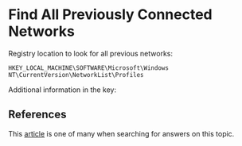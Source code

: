 # Find All Previously Connected Networks

Registry location to look for all previous networks:

```text
HKEY_LOCAL_MACHINE\SOFTWARE\Microsoft\Windows NT\CurrentVersion\NetworkList\Profiles
```

Additional information in the key:



## References

This [article](https://www.weaklink.org/2016/11/windows-network-profile-registry-keys/) is one of many when searching for answers on this topic.
